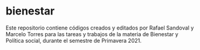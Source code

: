 # bienestar

Este repositorio contiene códigos creados y editados por Rafael Sandoval y Marcelo Torres para las tareas y trabajos de la materia de Bienestar y Política social, durante el semestre de Primavera 2021. 
